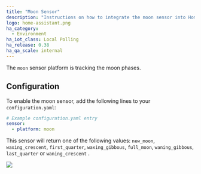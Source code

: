 ```yaml
---
title: "Moon Sensor"
description: "Instructions on how to integrate the moon sensor into Home Assistant."
logo: home-assistant.png
ha_category:
  - Environment
ha_iot_class: Local Polling
ha_release: 0.38
ha_qa_scale: internal
---
```


The `moon` sensor platform is tracking the moon phases.

## Configuration

To enable the moon sensor, add the following lines to your `configuration.yaml`:

```yaml
# Example configuration.yaml entry
sensor:
  - platform: moon
```

This sensor will return one of the following values:
`new_moon`, `waxing_crescent`, `first_quarter`, `waxing_gibbous`, `full_moon`, `waning_gibbous`, `last_quarter` or `waning_crescent` .

<p class='img'>
<img src='/images/screenshots/more-info-dialog-moon.png' />
</p>
